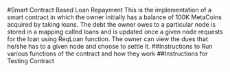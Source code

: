 #Smart Contract Based Loan Repayment
This is the implementation of a smart contract in which the owner initially has a balance of 100K MetaCoins acquired by taking loans. The debt the owner owes to a particular node is stored in a mapping called loans and is updated once a given node requests for the loan using ReqLoan function. The owner can view the dues that he/she has to a given node and choose to settle it.
##Instructions to Run various functions of the contract and how they work
##Instructions for Testing Contract
